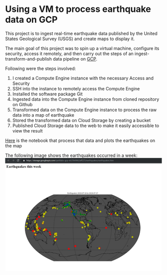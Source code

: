 # Using a VM to process earthquake data on GCP

This project is to ingest real-time earthquake data published by the United States Geological Survey (USGS) and create maps to display it.

The main goal of this project was to spin up a virtual machine, configure its security, access it remotely, and then carry out the steps of an ingest-transform-and-publish data pipeline on [GCP](https://cloud.google.com/).

Following were the steps involved:
1. I created a Compute Engine instance with the necessary Access and Security
2. SSH into the instance to remotely access the Compute Engine
3. Installed the software package Git
4. Ingested data into the Compute Engine instance from cloned repository on Github
5. Transformed data on the Compute Engine instance to process the raw data into a map of earthquake
6. Stored the transformed data on Cloud Storage by creating a bucket
7. Published Cloud Storage data to the web to make it easily accessible to view the result

[Here](./basemap/earthquakes.ipynb) is the notebook that process that data and plots the earthquakes on the map

The following image shows the earthquakes occurred in a week:
![Earthquakes occured](./Pic.jpg)
